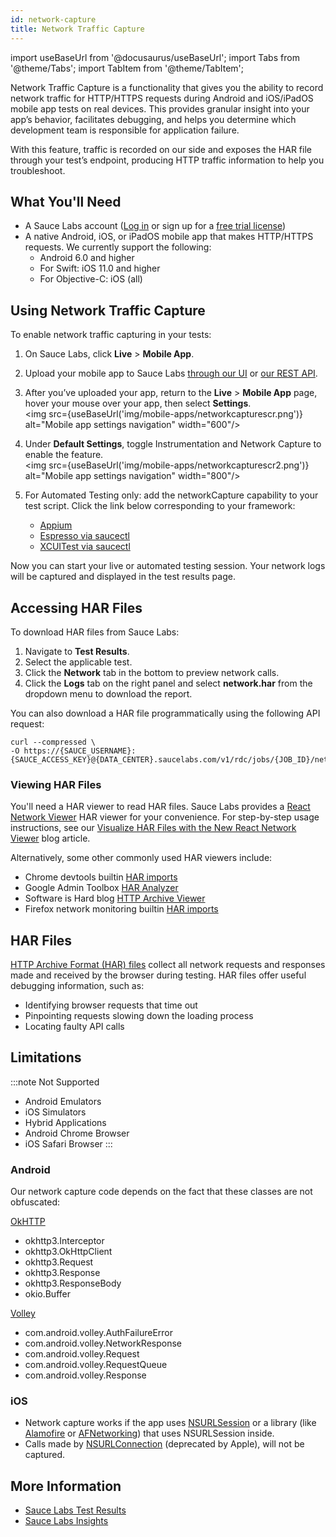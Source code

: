 ```yaml
---
id: network-capture
title: Network Traffic Capture
---
```


import useBaseUrl from '@docusaurus/useBaseUrl';
import Tabs from '@theme/Tabs';
import TabItem from '@theme/TabItem';

Network Traffic Capture is a functionality that gives you the ability to record network traffic for HTTP/HTTPS requests during Android and iOS/iPadOS mobile app tests on real devices. This provides granular insight into your app’s behavior, facilitates debugging, and helps you determine which development team is responsible for application failure.

With this feature, traffic is recorded on our side and exposes the HAR file through your test’s endpoint, producing HTTP traffic information to help you troubleshoot.

## What You'll Need

- A Sauce Labs account ([Log in](https://accounts.saucelabs.com/am/XUI/#login/) or sign up for a [free trial license](https://saucelabs.com/sign-up))
- A native Android, iOS, or iPadOS mobile app that makes HTTP/HTTPS requests. We currently support the following:
  - Android 6.0 and higher
  - For Swift: iOS 11.0 and higher
  - For Objective-C: iOS (all)

## Using Network Traffic Capture

To enable network traffic capturing in your tests:

1. On Sauce Labs, click **Live** > **Mobile App**.
2. Upload your mobile app to Sauce Labs [through our UI](/mobile-apps/app-storage/#uploading-apps-via-ui) or [our REST API](/mobile-apps/app-storage/#uploading-apps-via-rest-api).
3. After you’ve uploaded your app, return to the **Live** > **Mobile App** page, hover your mouse over your app, then select **Settings**.<br/><img src={useBaseUrl('img/mobile-apps/networkcapturescr.png')} alt="Mobile app settings navigation" width="600"/>
4. Under **Default Settings**, toggle Instrumentation and Network Capture to enable the feature.<br/><img src={useBaseUrl('img/mobile-apps/networkcapturescr2.png')} alt="Mobile app settings navigation" width="800"/>
5. For Automated Testing only: add the networkCapture capability to your test script. Click the link below corresponding to your framework:

   - [Appium](/dev/test-configuration-options/#saucelabsnetworkcaptureenabled)
   - [Espresso via saucectl](/mobile-apps/automated-testing/espresso-xcuitest/espresso/#networkcapture)
   - [XCUITest via saucectl](/mobile-apps/automated-testing/espresso-xcuitest/xcuitest/#networkcapture)

Now you can start your live or automated testing session. Your network logs will be captured and displayed in the test results page.

## Accessing HAR Files

To download HAR files from Sauce Labs:

1. Navigate to **Test Results**.
2. Select the applicable test.
3. Click the **Network** tab in the bottom to preview network calls.
4. Click the **Logs** tab on the right panel and select **network.har** from the dropdown menu to download the report.

You can also download a HAR file programmatically using the following API request:

```curl
curl --compressed \
-O https://{SAUCE_USERNAME}:{SAUCE_ACCESS_KEY}@{DATA_CENTER}.saucelabs.com/v1/rdc/jobs/{JOB_ID}/network.har
```

### Viewing HAR Files

You'll need a HAR viewer to read HAR files. Sauce Labs provides a [React Network Viewer](https://opensource.saucelabs.com/network-viewer/) HAR viewer for your convenience. For step-by-step usage instructions, see our [Visualize HAR Files with the New React Network Viewer](https://opensource.saucelabs.com/blog/react_network_viewer/) blog article.

Alternatively, some other commonly used HAR viewers include:

- Chrome devtools builtin [HAR imports](https://developer.chrome.com/blog/new-in-devtools-62/#har-imports)
- Google Admin Toolbox [HAR Analyzer](https://toolbox.googleapps.com/apps/har_analyzer/)
- Software is Hard blog [HTTP Archive Viewer](http://www.softwareishard.com/har/viewer/)
- Firefox network monitoring builtin [HAR imports](https://firefox-source-docs.mozilla.org/devtools-user/network_monitor/toolbar/index.html)

## HAR Files

[HTTP Archive Format (HAR) files](<https://en.wikipedia.org/wiki/HAR_(file_format)>) collect all network requests and responses made and received by the browser during testing. HAR files offer useful debugging information, such as:

- Identifying browser requests that time out
- Pinpointing requests slowing down the loading process
- Locating faulty API calls

## Limitations

:::note Not Supported

- Android Emulators
- iOS Simulators
- Hybrid Applications
- Android Chrome Browser
- iOS Safari Browser
  :::

### Android

Our network capture code depends on the fact that these classes are not obfuscated:

[OkHTTP](https://square.github.io/okhttp/)

- okhttp3.Interceptor
- okhttp3.OkHttpClient
- okhttp3.Request
- okhttp3.Response
- okhttp3.ResponseBody
- okio.Buffer

[Volley](https://github.com/google/volley)

- com.android.volley.AuthFailureError
- com.android.volley.NetworkResponse
- com.android.volley.Request
- com.android.volley.RequestQueue
- com.android.volley.Response

### iOS

- Network capture works if the app uses [NSURLSession](https://developer.apple.com/documentation/foundation/nsurlsession) or a library (like [Alamofire](https://github.com/Alamofire/Alamofire) or [AFNetworking](https://github.com/AFNetworking/AFNetworking)) that uses NSURLSession inside.
- Calls made by [NSURLConnection](https://developer.apple.com/documentation/foundation/nsurlconnection) (deprecated by Apple), will not be captured.

## More Information

- [Sauce Labs Test Results](/test-results)
- [Sauce Labs Insights](/insights)

